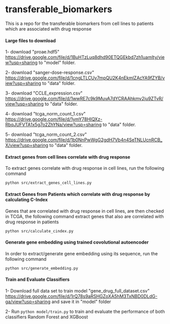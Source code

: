 # transferable_biomarkers

This is a repo for the transferable biomarkers from cell lines to patients which are associated with drug response

#### Large files to download
1- download "proae.hdf5" https://drive.google.com/file/d/1BuHTzLuq8dhd90ETQGEkbd7zh1uamIty/view?usp=sharing to "model" folder.

2- download "sanger-dose-response.csv" https://drive.google.com/file/d/1cngLTLCUv7mpQU2K4nEkmlZAcYA9fZYB/view?usp=sharing to "data" folder.

3- download "CCLE_expression.csv" https://drive.google.com/file/d/1wwRE7c9k9MuvA7dYCRAAhkmv2ju9ZTvR/view?usp=sharing to "data" folder.

4- download "tcga_norm_count_1.csv" https://drive.google.com/file/d/1ymY78HIQXz-RbqJUFVTA1x5g7o2ZhYNa/view?usp=sharing to "data" folder.

5- download "tcga_norm_count_2.csv" https://drive.google.com/file/d/1b0NnPwWgG2gdH7Vb4n4SeTNLUcnRCB_X/view?usp=sharing to "data" folder.



#### Extract genes from cell lines correlate with drug response

To extract genes correlate with drug response in cell lines, run the following command

```python src/extract_genes_cell_lines.py```

#### Extract Genes from Patients which correlate with drug response by calculating C-Index

Genes that are correlated with drug response in cell lines, are then checked in TCGA, the following command extract genes that also are correlated with drug response in patients

```python src/calculate_cindex.py```

#### Generate gene embedding using trained covolutional autoencoder

In order to extract/generate gene embedding using its sequence, run the following command

```python src/generate_embedding.py```

#### Train and Evaluate Classifiers

1- Download full data set to train model "gene_drug_full_dataset.csv" https://drive.google.com/file/d/1rQ78s9aRSHGZoXA5hM3TxNBD0DLdG-ga/view?usp=sharing and save it in "model" folder

2- Run ```python model/train.py``` to train and evaluate the performance of both classifiers Random Forest and XGBoost

